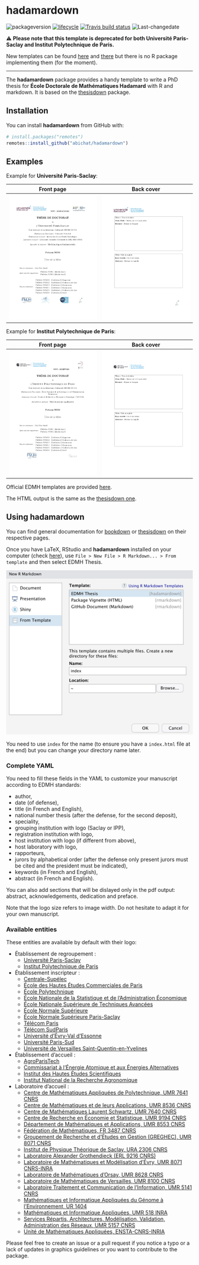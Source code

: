 
<!-- README.md is generated from README.Rmd. Please edit that file -->

# hadamardown

<!-- badges: start -->

![packageversion](https://img.shields.io/badge/package%20version-0.0.1-orange.svg)
[![lifecycle](https://img.shields.io/badge/lifecycle-retired-orange.svg)](https://www.tidyverse.org/lifecycle/#retired)
[![Travis build
status](https://travis-ci.org/abichat/hadamardown.svg?branch=master)](https://travis-ci.org/abichat/hadamardown)
![Last-changedate](https://img.shields.io/badge/last%20change-2020--01--24-yellowgreen.svg)
<!-- badges: end -->

⚠️ **Please note that this template is deprecated for both Université
Paris-Saclay and Institut Polytechnique de Paris.**

New templates can be found
[here](https://www.universite-paris-saclay.fr/fr/formation/doctorat/ecole-doctorale-de-mathematiques-hadamard-edmh#page-de-couverture-des-theses)
and
[there](https://www.ip-paris.fr/formation/doctorats/ecole-doctorale-ip-paris/#1568627927171-f29bf005-eee8)
but there is no R package implementing them (for the moment).

<hr>

The **hadamardown** package provides a handy template to write a PhD
thesis for **École Doctorale de Mathématiques Hadamard** with R and
markdown. It is based on the
[thesisdown](https://github.com/ismayc/thesisdown) package.

## Installation

You can install **hadamardown** from GitHub with:

``` r
# install.packages("remotes")
remotes::install_github("abichat/hadamardown")
```

## Examples

Example for **Université
Paris-Saclay**:

|                Front page                 |                Back cover                 |
| :---------------------------------------: | :---------------------------------------: |
| <img src="inst/img/output_saclay_1.jpg"/> | <img src="inst/img/output_saclay_2.jpg"/> |

Example for **Institut Polytechnique de
Paris**:

|               Front page               |               Back cover               |
| :------------------------------------: | :------------------------------------: |
| <img src="inst/img/output_ipp_1.jpg"/> | <img src="inst/img/output_ipp_2.jpg"/> |

Official EDMH templates are provided
[here](https://www.universite-paris-saclay.fr/fr/formation/doctorat/ecole-doctorale-de-mathematiques-hadamard-edmh#page-de-garde-des-theses-de-l-edmh).

The HTML output is the same as the [thesisdown
one](https://thesisdown.netlify.com).

## Using hadamardown

You can find general documentation for
[bookdown](https://bookdown.org/yihui/bookdown/) or
[thesisdown](https://github.com/ismayc/thesisdown) on their respective
pages.

Once you have LaTeX, RStudio and **hadamardown** installed on your
computer (check
[here](https://github.com/ismayc/thesisdown#using-thesisdown-from-chesters-github)),
use `File > New File > R Markdown... > From template` and then select
EDMH Thesis.

<img src="inst/img/new_r_markdown.jpg"/>

You need to use `index` for the name (to ensure you have a `index.html`
file at the end) but you can change your directory name later.

### Complete YAML

You need to fill these fields in the YAML to customize your manuscript
according to EDMH standards:

  - author,
  - date (of defense),
  - title (in French and English),
  - national number thesis (after the defense, for the second deposit),
  - speciality,
  - grouping institution with logo (Saclay or IPP),
  - registration institution with logo,
  - host institution with logo (if different from above),
  - host laboratory with logo,
  - rapporteurs,
  - jurors by alphabetical order (after the defense only present jurors
    must be cited and the president must be indicated),
  - keywords (in French and English),
  - abstract (in French and English).

You can also add sections that will be dislayed only in the pdf output:
abstract, acknowledgements, dedication and preface.

Note that the logo size refers to image width. Do not hesitate to adapt
it for your own manuscript.

### Available entities

These entities are available by default with their logo:

  - Établissement de regroupement :
      - [Université
        Paris-Saclay](inst/rmarkdown/templates/edmh_thesis/skeleton/logos/edmhsaclay.jpg)
      - [Institut Polytechnique de
        Paris](inst/rmarkdown/templates/edmh_thesis/skeleton/logos/edmhipp.jpg)
  - Établissement inscripteur
        :
      - [Centrale-Supélec](inst/rmarkdown/templates/edmh_thesis/skeleton/logos/centralesupelec.jpg)
      - [École des Hautes Études Commerciales de
        Paris](inst/rmarkdown/templates/edmh_thesis/skeleton/logos/hec.jpg)
      - [École
        Polytechnique](inst/rmarkdown/templates/edmh_thesis/skeleton/logos/polytechnique.jpg)
      - [École Nationale de la Statistique et de l’Administration
        Économique](inst/rmarkdown/templates/edmh_thesis/skeleton/logos/ensae.jpg)
      - [École Nationale Supérieure de Techniques
        Avancées](inst/rmarkdown/templates/edmh_thesis/skeleton/logos/ensta.jpg)
      - [École Normale
        Supérieure](inst/rmarkdown/templates/edmh_thesis/skeleton/logos/ensulm.jpg)
      - [École Normale Supérieure
        Paris-Saclay](inst/rmarkdown/templates/edmh_thesis/skeleton/logos/ensparissaclay.jpg)
      - [Télécom
        Paris](inst/rmarkdown/templates/edmh_thesis/skeleton/logos/telecomparis.jpg)
      - [Télécom
        SudParis](inst/rmarkdown/templates/edmh_thesis/skeleton/logos/telecomsudparis.jpg)
      - [Université d’Évry-Val
        d’Essonne](inst/rmarkdown/templates/edmh_thesis/skeleton/logos/ueve.jpg)
      - [Université
        Paris-Sud](inst/rmarkdown/templates/edmh_thesis/skeleton/logos/upsud.jpg)
      - [Université de Versailles
        Saint-Quentin-en-Yvelines](inst/rmarkdown/templates/edmh_thesis/skeleton/logos/uvsq.jpg)
  - Établissement d’accueil
        :
      - [AgroParisTech](inst/rmarkdown/templates/edmh_thesis/skeleton/logos/agroparistech.jpg)
      - [Commissariat à l’Énergie Atomique et aux Énergies
        Alternatives](inst/rmarkdown/templates/edmh_thesis/skeleton/logos/cea.jpg)
      - [Institut des Hautes Études
        Scientifiques](inst/rmarkdown/templates/edmh_thesis/skeleton/logos/ihes.jpg)
      - [Institut National de la Recherche
        Agronomique](inst/rmarkdown/templates/edmh_thesis/skeleton/logos/inra.jpg)
  - Laboratoire d’accueil :
      - [Centre de Mathématiques Appliquées de Polytechnique, UMR 7641
        CNRS](inst/rmarkdown/templates/edmh_thesis/skeleton/logos/cmap.jpg)
      - [Centre de Mathématiques et de leurs Applications, UMR 8536
        CNRS](inst/rmarkdown/templates/edmh_thesis/skeleton/logos/cmla.jpg)
      - [Centre de Mathématiques Laurent Schwartz, UMR 7640
        CNRS](inst/rmarkdown/templates/edmh_thesis/skeleton/logos/cmls.jpg)
      - [Centre de Recherche en Économie et Statistique, UMR 9194
        CNRS](inst/rmarkdown/templates/edmh_thesis/skeleton/logos/crest.jpg)
      - [Département de Mathématiques et Applications, UMR 8553
        CNRS](inst/rmarkdown/templates/edmh_thesis/skeleton/logos/dma.jpg)
      - [Fédération de Mathématiques, FR 3487
        CNRS](inst/rmarkdown/templates/edmh_thesis/skeleton/logos/fdm.jpg)
      - [Groupement de Recherche et d’Études en Gestion (GREGHEC), UMR
        8071
        CNRS](inst/rmarkdown/templates/edmh_thesis/skeleton/logos/greghec.jpg)
      - [Institut de Physique Théorique de Saclay, URA 2306
        CNRS](inst/rmarkdown/templates/edmh_thesis/skeleton/logos/ipht.jpg)
      - [Laboratoire Alexander Grothendieck (ERL 9216
        CNRS)](inst/rmarkdown/templates/edmh_thesis/skeleton/logos/lag.jpg)
      - [Laboratoire de Mathématiques et Modélisation d’Évry, UMR 8071
        CNRS-INRA](inst/rmarkdown/templates/edmh_thesis/skeleton/logos/lamme.jpg)
      - [Laboratoire de Mathématiques d’Orsay, UMR 8628
        CNRS](inst/rmarkdown/templates/edmh_thesis/skeleton/logos/lmo.jpg)
      - [Laboratoire de Mathématiques de Versailles, UMR 8100
        CNRS](inst/rmarkdown/templates/edmh_thesis/skeleton/logos/lmv.jpg)
      - [Laboratoire Traitement et Communication de l’Information, UMR
        5141
        CNRS](inst/rmarkdown/templates/edmh_thesis/skeleton/logos/ltci.jpg)
      - [Mathématiques et Informatique Appliquées du Génome à
        l’Environnement, UR
        1404](inst/rmarkdown/templates/edmh_thesis/skeleton/logos/maiage.jpg)
      - [Mathématiques et Informatique Appliquées, UMR 518
        INRA](inst/rmarkdown/templates/edmh_thesis/skeleton/logos/mia.jpg)
      - [Services Répartis, Architectures, Modélisation, Validation,
        Administration des Réseaux, UMR 5157
        CNRS](inst/rmarkdown/templates/edmh_thesis/skeleton/logos/samovar.jpg)
      - [Unité de Mathématiques Appliquées,
        ENSTA-CNRS-INRIA](inst/rmarkdown/templates/edmh_thesis/skeleton/logos/uma.jpg)

Please feel free to create an issue or a pull request if you notice a
typo or a lack of updates in graphics guidelines or you want to
contribute to the package.
